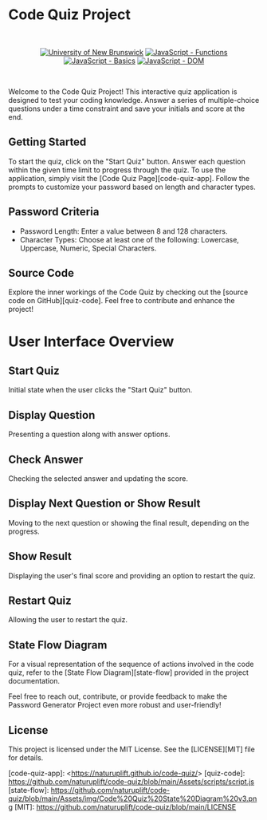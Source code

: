 
# Code Quiz Project

<br/>
<p align="center">
    <a href="https://unb.ca/cel/bootcamps/coding.html">
        <img alt="University of New Brunswick" src="https://img.shields.io/static/v1.svg?label=bootcamp&message=UNB&color=red" /></a>
    <a href="https://developer.mozilla.org/en-US/docs/Web/JavaScript/Guide/Functions" >
        <img alt="JavaScript - Functions" src="https://img.shields.io/static/v1.svg?label=JavaScripts&message=functions&color=blue" /></a>
    <a href="https://developer.mozilla.org/en-US/docs/Learn/Getting_started_with_the_web/JavaScript_basics#what_is_javascript" >
        <img alt="JavaScript - Basics" src="https://img.shields.io/static/v1.svg?label=JavaScripts&message=basics&color=yellow" /></a>
    <a href="https://developer.mozilla.org/en-US/docs/Web/API/Document_Object_Model/Traversing_an_HTML_table_with_JavaScript_and_DOM_Interfaces" >
        <img alt="JavaScript - DOM" src="https://img.shields.io/static/v1.svg?label=JavaScript&message=DOM&color=violet" /></a>
</p>
<br/>

Welcome to the Code Quiz Project! This interactive quiz application is designed to test your coding knowledge. Answer a series of multiple-choice questions under a time constraint and save your initials and score at the end.

## Getting Started
To start the quiz, click on the "Start Quiz" button. Answer each question within the given time limit to progress through the quiz.
To use the application, simply visit the [Code Quiz Page][code-quiz-app]. Follow the prompts to customize your password based on length and character types.

## Password Criteria
- Password Length: Enter a value between 8 and 128 characters.
- Character Types: Choose at least one of the following: Lowercase, Uppercase, Numeric, Special Characters.



## Source Code
Explore the inner workings of the Code Quiz by checking out the [source code on GitHub][quiz-code]. Feel free to contribute and enhance the project!

# User Interface Overview

## Start Quiz

Initial state when the user clicks the "Start Quiz" button.

## Display Question 

Presenting a question along with answer options.

## Check Answer

Checking the selected answer and updating the score.

## Display Next Question or Show Result

Moving to the next question or showing the final result, depending on the progress.

## Show Result 

Displaying the user's final score and providing an option to restart the quiz.

## Restart Quiz

Allowing the user to restart the quiz.

## State Flow Diagram
For a visual representation of the sequence of actions involved in the code quiz, refer to the [State Flow Diagram][state-flow] provided in the project documentation.

Feel free to reach out, contribute, or provide feedback to make the Password Generator Project even more robust and user-friendly!

## License

This project is licensed under the MIT License. See the [LICENSE][MIT] file for details.

[code-quiz-app]: <<https://naturuplift.github.io/code-quiz/>>
[quiz-code]: <https://github.com/naturuplift/code-quiz/blob/main/Assets/scripts/script.js>
[state-flow]: <https://github.com/naturuplift/code-quiz/blob/main/Assets/img/Code%20Quiz%20State%20Diagram%20v3.png>
[MIT]: <https://github.com/naturuplift/code-quiz/blob/main/LICENSE>
